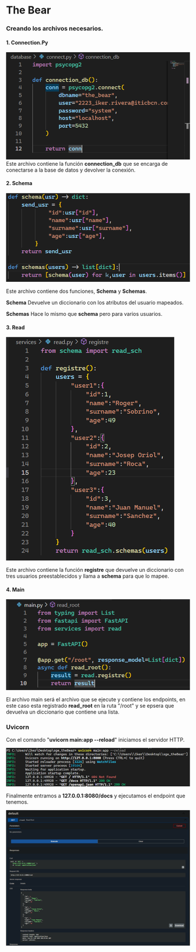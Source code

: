 # The Bear
### Creando los archivos necesarios.
#### 1. Connection.Py

![Connection](imgs/connection_db.png)
Este archivo contiene la función **connection_db** que se encarga de conectarse a la base de datos y devolver la conexión.

#### 2. Schema

![Schema](imgs/schema.png)

Este archivo contiene dos funciones, **Schema** y **Schemas**. 

**Schema** Devuelve un diccionario con los atributos del usuario mapeados.

**Schemas** Hace lo mismo que **schema** pero para varios usuarios.

#### 3. Read

![Read](imgs/read.png)

Este archivo contiene la función **registre** que devuelve un diccionario con tres usuarios preestablecidos y llama a **schema** para que lo mapee.

#### 4. Main

![Read](imgs/main.png)

El archivo main será el archivo que se ejecute y contiene los endpoints, en este caso esta registrado **read_root** en la ruta "/root" y se epsera que devuelva un diccionario que contiene una lista. 

### Uvicorn

Con el comando "**uvicorn main:app --reload**" iniciamos el servidor HTTP.

![UvicornStart](imgs/uvicorn_start.png)

Finalmente entramos a **127.0.0.1:8080/docs** y ejecutamos el endpoint que tenemos.

![FastApiResult](imgs/fastapi_result.png)
